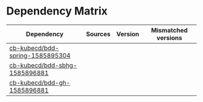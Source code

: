 # Dependency Matrix

Dependency | Sources | Version | Mismatched versions
---------- | ------- | ------- | -------------------
[cb-kubecd/bdd-spring-1585895304](https://github.com/cb-kubecd/bdd-spring-1585895304.git) |  | []() | 
[cb-kubecd/bdd-sbhg-1585896881](https://github.com/cb-kubecd/bdd-sbhg-1585896881.git) |  | []() | 
[cb-kubecd/bdd-gh-1585896881](https://github.com/cb-kubecd/bdd-gh-1585896881.git) |  | []() | 
